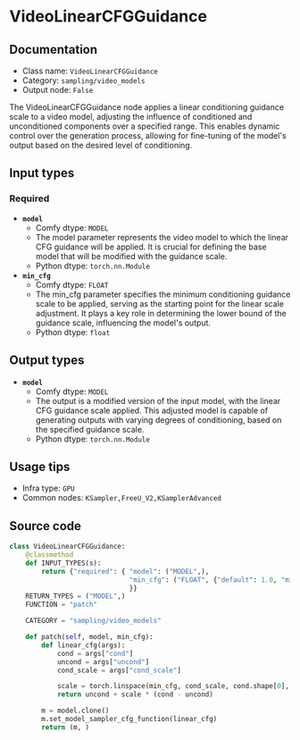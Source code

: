 # VideoLinearCFGGuidance
## Documentation
- Class name: `VideoLinearCFGGuidance`
- Category: `sampling/video_models`
- Output node: `False`

The VideoLinearCFGGuidance node applies a linear conditioning guidance scale to a video model, adjusting the influence of conditioned and unconditioned components over a specified range. This enables dynamic control over the generation process, allowing for fine-tuning of the model's output based on the desired level of conditioning.
## Input types
### Required
- **`model`**
    - Comfy dtype: `MODEL`
    - The model parameter represents the video model to which the linear CFG guidance will be applied. It is crucial for defining the base model that will be modified with the guidance scale.
    - Python dtype: `torch.nn.Module`
- **`min_cfg`**
    - Comfy dtype: `FLOAT`
    - The min_cfg parameter specifies the minimum conditioning guidance scale to be applied, serving as the starting point for the linear scale adjustment. It plays a key role in determining the lower bound of the guidance scale, influencing the model's output.
    - Python dtype: `float`
## Output types
- **`model`**
    - Comfy dtype: `MODEL`
    - The output is a modified version of the input model, with the linear CFG guidance scale applied. This adjusted model is capable of generating outputs with varying degrees of conditioning, based on the specified guidance scale.
    - Python dtype: `torch.nn.Module`
## Usage tips
- Infra type: `GPU`
- Common nodes: `KSampler,FreeU_V2,KSamplerAdvanced`


## Source code
```python
class VideoLinearCFGGuidance:
    @classmethod
    def INPUT_TYPES(s):
        return {"required": { "model": ("MODEL",),
                              "min_cfg": ("FLOAT", {"default": 1.0, "min": 0.0, "max": 100.0, "step":0.5, "round": 0.01}),
                              }}
    RETURN_TYPES = ("MODEL",)
    FUNCTION = "patch"

    CATEGORY = "sampling/video_models"

    def patch(self, model, min_cfg):
        def linear_cfg(args):
            cond = args["cond"]
            uncond = args["uncond"]
            cond_scale = args["cond_scale"]

            scale = torch.linspace(min_cfg, cond_scale, cond.shape[0], device=cond.device).reshape((cond.shape[0], 1, 1, 1))
            return uncond + scale * (cond - uncond)

        m = model.clone()
        m.set_model_sampler_cfg_function(linear_cfg)
        return (m, )

```
